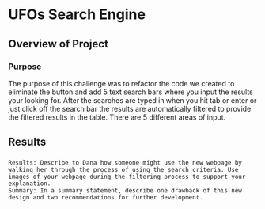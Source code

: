 # UFOs Search Engine
## Overview of Project
### Purpose
The purpose of this challenge was to refactor the code we created to eliminate the button and add 5 text search bars where you input the results your looking for. After the searches are typed in when you hit tab or enter or just click off the search bar the results are automatically filtered to provide the filtered results in the table. There are 5 different areas of input.

## Results
###
    Results: Describe to Dana how someone might use the new webpage by walking her through the process of using the search criteria. Use images of your webpage during the filtering process to support your explanation.
    Summary: In a summary statement, describe one drawback of this new design and two recommendations for further development.
